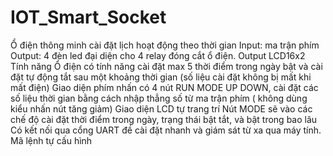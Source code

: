 # IOT_Smart_Socket
Ổ điện thông minh cài đặt lịch hoạt động theo thời gian
Input: ma trận phím
Output: 4 đèn led đại diện cho 4 relay đóng cắt ổ điện. Output LCD16x2
Tính năng 
Ổ điện có tính năng cài đặt max 5 thời điểm trong ngày bật và cài đặt tự động tắt sau một khoảng thời gian (số liệu cài đặt không bị mất khi mất điện)
Giao diện phím nhấn có 4 nút RUN MODE UP DOWN, cài đặt các số liệu thời gian bằng cách nhập thẳng số từ ma trận phím ( không dùng kiểu nhấn nút tăng giảm)
Giao diện LCD tự trang trí
Nút MODE sẽ vào các chế độ cài đặt thời điểm trong ngày, trạng thái bật tắt, và bật trong bao lâu
Có kết nối qua cổng UART đề cài đặt nhanh và giám sát từ xa qua máy tính. Mã lệnh tự cấu hình
